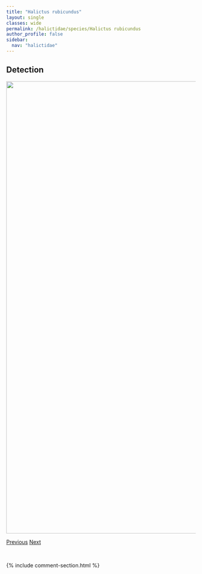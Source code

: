 ```yaml
---
title: "Halictus rubicundus"
layout: single
classes: wide
permalink: /halictidae/species/Halictus rubicundus
author_profile: false
sidebar:
  nav: "halictidae"
---
```


<h2>Detection</h2>

<a href="/ANBC/assets/figures/species/Halictus rubicundus/range-map.png">
<img src="/ANBC/assets/figures/species/Halictus rubicundus/range-map.png" height = "1200" width = "800">
</a>

<a href="/profiles/species/Halictus farinosus" class="pagination--pager" title="PreviousName">Previous</a> <a href="/profiles/species/Hoplitis albifrons" class="pagination--pager" title="NextName">Next</a>

<p>&nbsp;</p>

{% include comment-section.html %}
